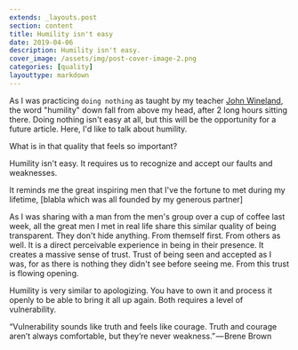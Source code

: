 ```yaml
---
extends: _layouts.post
section: content
title: Humility isn't easy
date: 2019-04-06
description: Humility isn't easy.
cover_image: /assets/img/post-cover-image-2.png
categories: [quality]
layouttype: markdown
---
```


As I was practicing ```doing nothing``` as taught by my teacher [John Wineland](http://www.johnwineland.com), the word "humility" down fall from above my head, after 2 long hours sitting there. Doing nothing isn't easy at all, but this will be the opportunity for a future article. Here, I'd like to talk about humility.

What is in that quality that feels so important?

Humility isn't easy. It requires us to recognize and accept our faults and weaknesses.

It reminds me the great inspiring men that I've the fortune to met during my lifetime, [blabla which was all founded by my generous partner]

As I was sharing with a man from the men's group over a cup of coffee last week, all the great men I met in real life share this similar quality of being transparent. They don't hide anything. From themself first. From others as well. It is a direct perceivable experience in being in their presence. It creates a massive sense of trust. Trust of being seen and accepted as I was, for as there is nothing they didn't see before seeing me.
From this trust is flowing opening.

Humility is very similar to apologizing.
You have to own it and process it openly to be able to bring it all up again.
Both requires a level of vulnerability.

“Vulnerability sounds like truth and feels like courage. Truth and courage aren’t always comfortable, but they’re never weakness.” — Brene Brown